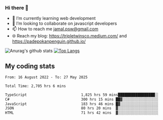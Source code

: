 ### Hi there 👋

<!--
**padepokanpenguin/padepokanpenguin** is a ✨ _special_ ✨ repository because its `README.md` (this file) appears on your GitHub profile.
-->

- 🌱 I’m currently learning  web development
- 👯 I’m looking to collaborate on javascript developers
- 📫 How to reach me jamal.psw@gmail.com
- 🌐 Reach my blog:
   https://tripletwinsco.medium.com/ and
   https://padepokanpenguin.github.io/

![Anurag's github stats](https://github-readme-stats.vercel.app/api?username=padepokanpenguin&count_private=true&disable_animations=false&show_icons=true&theme=default)
[![Top Langs](https://github-readme-stats.vercel.app/api/top-langs/?username=padepokanpenguin&theme=default&layout=compact)](https://github.com/padepokanpenguin)

## My coding stats

<!--START_SECTION:waka-->

```txt
From: 16 August 2022 - To: 27 May 2025

Total Time: 2,705 hrs 6 mins

TypeScript                         1,825 hrs 59 mins█████████████████░░░░░░░░   67.50 %
C#                                 300 hrs 15 mins ██▓░░░░░░░░░░░░░░░░░░░░░░   11.10 %
JavaScript                         183 hrs 46 mins █▓░░░░░░░░░░░░░░░░░░░░░░░   06.79 %
JSON                               80 hrs 20 mins  ▓░░░░░░░░░░░░░░░░░░░░░░░░   02.97 %
HTML                               71 hrs 42 mins  ▓░░░░░░░░░░░░░░░░░░░░░░░░   02.65 %
```

<!--END_SECTION:waka-->


